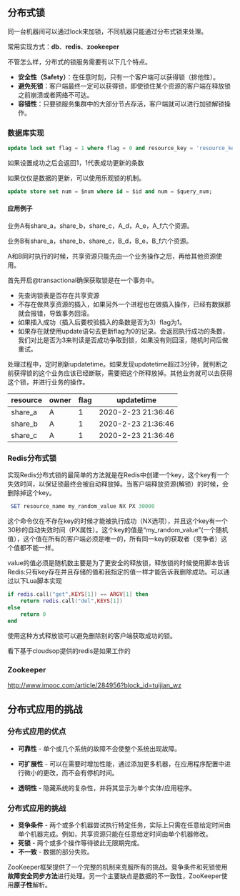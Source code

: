 ## 分布式锁

同一台机器间可以通过lock来加锁，不同机器只能通过分布式锁来处理。

常用实现方式：**db**、**redis**、**zookeeper**

不管怎么样，分布式的锁服务需要有以下几个特点。

- **安全性（Safety）**：在任意时刻，只有一个客户端可以获得锁（排他性）。
- **避免死锁**：客户端最终一定可以获得锁，即使锁住某个资源的客户端在释放锁之前崩溃或者网络不可达。
- **容错性**：只要锁服务集群中的大部分节点存活，客户端就可以进行加锁解锁操作。

### 数据库实现

```sql
update lock set flag = 1 where flag = 0 and resource_key = 'resource_key';
```

如果设置成功之后会返回1，1代表成功更新的条数

如果仅仅是数据的更新，可以使用乐观锁的机制。

```sql
update store set num = $num where id = $id and num = $query_num;
```

#### 应用例子

业务A有share_a，share_b，share_c，A_d，A_e，A_f六个资源。

业务B有share_a，share_b，share_c，B_d，B_e，B_f六个资源。

A和B同时执行的时候，共享资源只能先由一个业务操作之后，再给其他资源使用。

首先开启@transactional确保获取锁是在一个事务中。

- 先查询锁表是否存在共享资源
- 不存在做共享资源的插入，如果另外一个进程也在做插入操作，已经有数据那就会报错，导致事务回滚。
- 如果插入成功（插入后要校验插入的条数是否为3）flag为1。
- 如果存在就使用update语句去更新flag为0的记录。会返回执行成功的条数，我们对比是否为3来判读是否成功争取到锁，如果没有则回滚，随机时间后做重试。

处理过程中，定时刷新updatetime。如果发现updatetime超过3分钟，就判断之前获得锁的这个业务应该已经断联，需要把这个所释放掉。其他业务就可以去获得这个锁，并进行业务的操作。

| resource | owner | flag | updatetime         |
| -------- | ----- | ---- | ------------------ |
| share_a  | A     | 1    | 2020-2-23 21:36:46 |
| share_b  | A     | 1    | 2020-2-23 21:36:46 |
| share_c  | A     | 1    | 2020-2-23 21:36:46 |



### Redis分布式锁

实现Redis分布式锁的最简单的方法就是在Redis中创建一个key，这个key有一个失效时间，以保证锁最终会被自动释放掉。当客户端释放资源(解锁）的时候，会删除掉这个key。

```powershell
 SET resource_name my_random_value NX PX 30000
```

这个命令仅在不存在key的时候才能被执行成功（NX选项），并且这个key有一个30秒的自动失效时间（PX属性）。这个key的值是“my_random_value”(一个随机值），这个值在所有的客户端必须是唯一的，所有同一key的获取者（竞争者）这个值都不能一样。

value的值必须是随机数主要是为了更安全的释放锁，释放锁的时候使用脚本告诉Redis:只有key存在并且存储的值和我指定的值一样才能告诉我删除成功。可以通过以下Lua脚本实现

```lua
if redis.call("get",KEYS[1]) == ARGV[1] then
    return redis.call("del",KEYS[1])
else
    return 0
end
```

使用这种方式释放锁可以避免删除别的客户端获取成功的锁。

看下基于cloudsop提供的redis是如果工作的

### Zookeeper

http://www.imooc.com/article/284956?block_id=tuijian_wz

## 分布式应用的挑战

### 分布式应用的优点

- **可靠性** - 单个或几个系统的故障不会使整个系统出现故障。

- **可扩展性** - 可以在需要时增加性能，通过添加更多机器，在应用程序配置中进行微小的更改，而不会有停机时间。

- **透明性** - 隐藏系统的复杂性，并将其显示为单个实体/应用程序。

### 分布式应用的挑战

  - **竞争条件** - 两个或多个机器尝试执行特定任务，实际上只需在任意给定时间由单个机器完成。例如，共享资源只能在任意给定时间由单个机器修改。
  - **死锁** - 两个或多个操作等待彼此无限期完成。
  - **不一致** - 数据的部分失败。

ZooKeeper框架提供了一个完整的机制来克服所有的挑战。竞争条件和死锁使用**故障安全同步方法**进行处理。另一个主要缺点是数据的不一致性，ZooKeeper使用**原子性**解析。